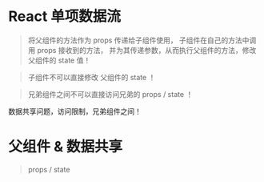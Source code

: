 # React 单项数据流

> 将父组件的方法作为 props 传递给子组件使用，
子组件在自己的方法中调用 props 接收到的方法，
并为其传递参数，从而执行父组件的方法，修改父组件的 state 值！

> 子组件不可以直接修改 父组件的 state ！



> 兄弟组件之间不可以直接访问兄弟的 props / state ！



数据共享问题，访问限制，兄弟组件之间！



# 父组件 & 数据共享 

> props / state



